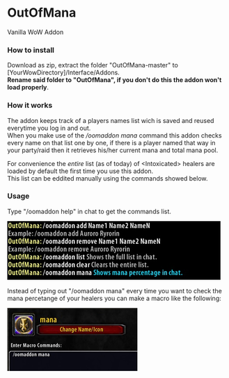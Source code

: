 # OutOfMana
Vanilla WoW Addon

### How to install ###

Download as zip, extract the folder "OutOfMana-master" to [YourWowDirectory]/Interface/Addons.  
**Rename said folder to "OutOfMana", if you don't do this the addon won't load properly**.


### How it works ###

The addon keeps track of a players names list wich is saved and reused everytime you log in and out.  
When you make use of the */oomaddon mana* command this addon checks every name on that list one by one, if there is a player named that way in your party/raid then it retrieves his/her current mana and total mana pool.  

For convenience the *entire* list (as of today) of \<Intoxicated\> healers are loaded by default the first time you use this addon.  
This list can be eddited manually using the commands showed below.  

### Usage ###

Type "/oomaddon help" in chat to get the commands list.

![Help](help.jpg)

Instead of typing out "/oomaddon mana" every time you want to check the mana percetange of your healers you can make a macro like the following:

![Macro](macro.jpg)
